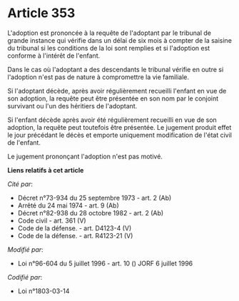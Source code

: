 # Article 353

L'adoption est prononcée à la requête de l'adoptant par le tribunal de grande instance qui vérifie dans un délai de six mois
à compter de la saisine du tribunal si les conditions de la loi sont remplies et si l'adoption est conforme à l'intérêt de
l'enfant.

Dans le cas où l'adoptant a des descendants le tribunal vérifie en outre si l'adoption n'est pas de nature à compromettre la
vie familiale.

Si l'adoptant décède, après avoir régulièrement recueilli l'enfant en vue de son adoption, la requête peut être présentée en
son nom par le conjoint survivant ou l'un des héritiers de l'adoptant.

Si l'enfant décède après avoir été régulièrement recueilli en vue de son adoption, la requête peut toutefois être présentée.
Le jugement produit effet le jour précédant le décès et emporte uniquement modification de l'état civil de l'enfant.

Le jugement prononçant l'adoption n'est pas motivé.

**Liens relatifs à cet article**

_Cité par_:

  - Décret n°73-934 du 25 septembre 1973 - art. 2 (Ab)
  - Arrêté du 24 mai 1974 - art. 9 (Ab)
  - Décret n°82-938 du 28 octobre 1982 - art. 2 (Ab)
  - Code civil - art. 361 (V)
  - Code de la défense. - art. D4123-4 (V)
  - Code de la défense. - art. R4123-21 (V)

_Modifié par_:

  - Loi n°96-604 du 5 juillet 1996 - art. 10 () JORF 6 juillet 1996

_Codifié par_:

  - Loi n°1803-03-14
